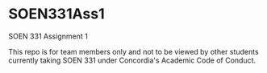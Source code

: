 # SOEN331Ass1
SOEN 331 Assignment 1

This repo is for team members only and not to be viewed by other students currently taking SOEN 331 under Concordia's Academic Code of Conduct.
